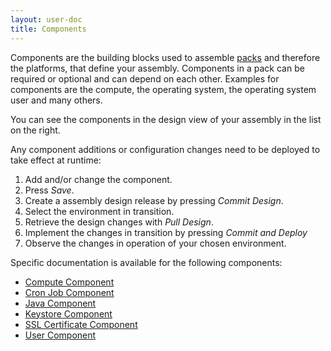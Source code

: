 ```yaml
---
layout: user-doc
title: Components
---
```


Components are the building blocks used to assemble [packs](./packs.html) and therefore the platforms, that define your
assembly. Components in a pack can be required or optional and can depend on each other. Examples for components are
the compute, the operating system, the operating system user and many others.

You can see the components in the design view of your assembly in the list on the right.

Any component additions or configuration changes need to be deployed to take effect at runtime:

1. Add and/or change the component.
2. Press _Save_.
3. Create a assembly design release by pressing _Commit Design_.
4. Select the environment in transition.
5. Retrieve the design changes with _Pull Design_.
6. Implement the changes in transition by pressing _Commit and Deploy_ 
7. Observe the changes in operation of your chosen environment.

Specific documentation is available for the following components:

- [Compute Component](./compute-component.html)
- [Cron Job Component](./cron-job-component.html)
- [Java Component](./java-component.html)
- [Keystore Component](./keystore-component.html)
- [SSL Certificate Component](./ssl-certificate-component.html)
- [User Component](./user-component.html)
